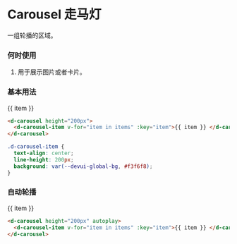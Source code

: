 # Carousel 走马灯

一组轮播的区域。

### 何时使用

1. 用于展示图片或者卡片。

### 基本用法
<d-carousel height="200px">
  <d-carousel-item v-for="item in items" :key="item">{{ item }} </d-carousel-item>
</d-carousel>

```html
<d-carousel height="200px">
  <d-carousel-item v-for="item in items" :key="item">{{ item }} </d-carousel-item>
</d-carousel>
```
```css
.d-carousel-item {
  text-align: center;
  line-height: 200px;
  background: var(--devui-global-bg, #f3f6f8);
}
```

### 自动轮播
<d-carousel height="200px" autoplay>
  <d-carousel-item v-for="item in items" :key="item">{{ item }} </d-carousel-item>
</d-carousel>

```html
<d-carousel height="200px" autoplay>
  <d-carousel-item v-for="item in items" :key="item">{{ item }} </d-carousel-item>
</d-carousel>
```

<script lang="ts">
import { defineComponent, ref } from 'vue'

export default defineComponent({
  setup() {
    const items = ref<string[]>(["page 1", 'page 2', 'page 3', 'page 4'])

    return {
      items,
    }
  }
})
</script>
<style lang="scss">
.d-carousel-item {
  text-align: center;
  line-height: 200px;
  background: var(--devui-global-bg, #f3f6f8);
}
</style>
